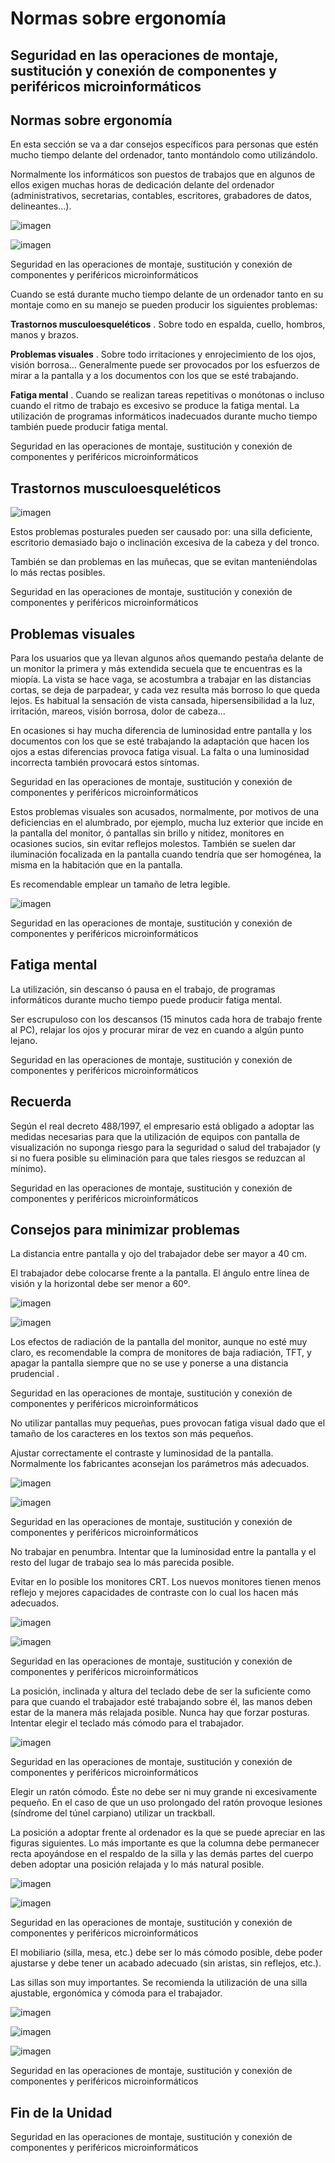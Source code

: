 # Normas sobre ergonomía

## Seguridad en las operaciones de montaje, sustitución y conexión de componentes y periféricos microinformáticos

## Normas sobre ergonomía

En esta sección se va a dar consejos específicos para personas que estén mucho tiempo delante del ordenador, tanto montándolo como utilizándolo\.

Normalmente los informáticos son puestos de trabajos que en algunos de ellos exigen muchas horas de dedicación delante del ordenador \(administrativos, secretarias, contables, escritores, grabadores de datos, delineantes…\)\.

![imagen](img/6_Ergonomia0.jpg)

![imagen](img/6_Ergonomia1.jpg)

Seguridad en las operaciones de montaje, sustitución y conexión de componentes y periféricos microinformáticos

Cuando se está durante mucho tiempo delante de un ordenador tanto en su montaje como en su manejo se pueden producir los siguientes problemas:

__Trastornos musculoesqueléticos__ \. Sobre todo en espalda, cuello, hombros, manos y brazos\.

__Problemas visuales__ \. Sobre todo irritaciones y enrojecimiento de los ojos, visión borrosa… Generalmente puede ser provocados por los esfuerzos de mirar a la pantalla y a los documentos con los que se esté trabajando\.

__Fatiga mental__ \. Cuando se realizan tareas repetitivas o monótonas o incluso cuando  el ritmo de trabajo es excesivo se produce la fatiga mental\. La utilización de programas informáticos inadecuados durante mucho tiempo también puede producir fatiga mental\.

Seguridad en las operaciones de montaje, sustitución y conexión de componentes y periféricos microinformáticos

## Trastornos musculoesqueléticos

![imagen](img/6_Ergonomia2.jpg)

Estos problemas posturales pueden ser causado por: una silla deficiente, escritorio demasiado bajo o inclinación  excesiva de la cabeza y del tronco\.

También se dan problemas en las muñecas, que se evitan manteniéndolas lo más rectas posibles\.

Seguridad en las operaciones de montaje, sustitución y conexión de componentes y periféricos microinformáticos

## Problemas visuales

Para los usuarios que ya llevan algunos años quemando pestaña delante de un monitor la primera y más extendida secuela que te encuentras es la miopía\. La vista se hace vaga, se acostumbra a trabajar en las distancias cortas, se deja de parpadear, y cada vez resulta más borroso lo que queda lejos\. Es habitual la sensación de vista cansada, hipersensibilidad a la luz, irritación, mareos, visión borrosa, dolor de cabeza…

En ocasiones si hay mucha diferencia de luminosidad entre pantalla y los documentos con los que se esté trabajando la adaptación que hacen los ojos a estas diferencias provoca fatiga visual\. La falta o una luminosidad incorrecta también provocará estos síntomas\.

Seguridad en las operaciones de montaje, sustitución y conexión de componentes y periféricos microinformáticos

Estos problemas visuales son acusados, normalmente, por motivos de una  deficiencias en el alumbrado, por ejemplo,  mucha luz exterior que incide en la pantalla del monitor, ó pantallas sin brillo y nitidez, monitores en ocasiones sucios, sin evitar reflejos molestos\. También se suelen dar iluminación focalizada en la pantalla cuando tendría que ser homogénea, la misma en la habitación que en la pantalla\.

Es recomendable emplear un tamaño de letra legible\.

![imagen](img/6_Ergonomia3.jpg)

Seguridad en las operaciones de montaje, sustitución y conexión de componentes y periféricos microinformáticos

## Fatiga mental

La utilización, sin descanso ó pausa en el trabajo, de programas informáticos durante mucho tiempo puede producir fatiga mental\.

Ser escrupuloso con los descansos \(15 minutos cada hora de trabajo frente al PC\), relajar los ojos y procurar mirar de vez en cuando a algún punto lejano\.

Seguridad en las operaciones de montaje, sustitución y conexión de componentes y periféricos microinformáticos

## Recuerda

Según el real decreto 488/1997, el empresario está obligado a adoptar las medidas necesarias para que la utilización de equipos con pantalla de visualización no suponga riesgo para la seguridad o salud del trabajador \(y si no fuera posible su eliminación para que tales riesgos se reduzcan al mínimo\)\.

Seguridad en las operaciones de montaje, sustitución y conexión de componentes y periféricos microinformáticos

## Consejos para minimizar problemas

La distancia entre pantalla y ojo del trabajador debe ser mayor a 40 cm\.

El trabajador debe colocarse frente a la pantalla\. El ángulo entre línea de visión y la horizontal debe ser menor a 60º\.

![imagen](img/6_Ergonomia4.jpg)

![imagen](img/6_Ergonomia5.jpg)

Los efectos de radiación de la pantalla del monitor, aunque no esté muy claro, es recomendable la compra de monitores de baja radiación, TFT, y apagar la pantalla siempre que no se use y ponerse a una distancia prudencial \.

Seguridad en las operaciones de montaje, sustitución y conexión de componentes y periféricos microinformáticos

No utilizar pantallas muy pequeñas, pues provocan fatiga visual dado que el tamaño de los caracteres en los textos son más pequeños\.

Ajustar correctamente el contraste y luminosidad de la pantalla\. Normalmente los fabricantes aconsejan los parámetros más adecuados\.

![imagen](img/6_Ergonomia6.jpg)

![imagen](img/6_Ergonomia7.jpg)

Seguridad en las operaciones de montaje, sustitución y conexión de componentes y periféricos microinformáticos

No trabajar en penumbra\. Intentar que la luminosidad entre la pantalla y el resto del lugar de trabajo sea lo más parecida posible\.

Evitar en lo posible los monitores CRT\. Los nuevos monitores tienen menos reflejo y mejores capacidades de contraste con lo cual los hacen más adecuados\.

![imagen](img/6_Ergonomia8.png)

![imagen](img/6_Ergonomia9.jpg)

Seguridad en las operaciones de montaje, sustitución y conexión de componentes y periféricos microinformáticos

La posición, inclinada y altura del teclado debe de ser la suficiente como para que cuando el trabajador esté trabajando sobre él, las manos deben estar de la manera más relajada posible\. Nunca hay que forzar posturas\. Intentar elegir el teclado más cómodo para el trabajador\.

![imagen](img/6_Ergonomia10.jpg)

Seguridad en las operaciones de montaje, sustitución y conexión de componentes y periféricos microinformáticos

Elegir un ratón cómodo\. Éste no debe ser ni muy grande ni excesivamente pequeño\. En el caso de que un uso prolongado del ratón provoque lesiones \(síndrome del túnel carpiano\) utilizar un trackball\.

La posición a adoptar frente al ordenador es la que se puede apreciar en las figuras siguientes\. Lo más importante es que la columna debe permanecer recta apoyándose en el respaldo de la silla y las demás partes del cuerpo deben adoptar una posición relajada y lo más natural posible\.

![imagen](img/6_Ergonomia11.jpg)

![imagen](img/6_Ergonomia12.jpg)

Seguridad en las operaciones de montaje, sustitución y conexión de componentes y periféricos microinformáticos

El mobiliario \(silla, mesa, etc\.\) debe ser lo más cómodo posible, debe poder ajustarse y debe tener un acabado adecuado \(sin aristas, sin reflejos, etc\.\)\.

Las sillas son muy importantes\. Se recomienda la utilización de una silla ajustable, ergonómica y cómoda para el trabajador\.

![imagen](img/6_Ergonomia13.jpg)

![imagen](img/6_Ergonomia14.jpg)

![imagen](img/6_Ergonomia15.jpg)

Seguridad en las operaciones de montaje, sustitución y conexión de componentes y periféricos microinformáticos

## Fin de la Unidad

Seguridad en las operaciones de montaje, sustitución y conexión de componentes y periféricos microinformáticos

